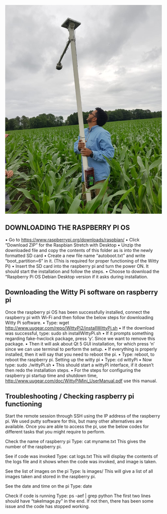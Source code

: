 ![camera_installation](camera_installation.jpg)

## DOWNLOADING THE RASPBERRY PI OS
•	Go to https://www.raspberrypi.org/downloads/raspbian/
•	Click “Download ZIP” for the Raspbian Stretch with Desktop
•	Unzip the downloaded file and copy the contents of this folder as is into the newly formatted SD card
•	Create a new file name “autoboot.txt” and write “boot_partition=6” in it. (This is required for proper functioning of the Witty Pi)
•	Insert the SD card into the raspberry pi and turn the power ON. It should start the installation and follow the steps. 
•	Choose to download the “Raspberry Pi OS Debian Desktop version if it asks during installation.

## Downloading the Witty Pi software on raspberry pi
Once the raspberry pi OS has been successfully installed, connect the raspberry pi with Wi-Fi and then follow the below steps for downloading Witty Pi software.
•	Type: wget http://www.uugear.com/repo/WittyPi2/installWittyPi.sh
•	If the download was successful, type: sudo sh installWittyPi.sh
•	If it prompts something regarding fake-hwclock package, press ‘y’. Since we want to remove this package.
•	Then it will ask about Qt 5 GUI installation, for which press ‘n’ since we can use terminal to perform the setup.
•	If everything is properly installed, then it will say that you need to reboot the pi.
•	Type: reboot, to reboot the raspberry pi.
Setting up the witty pi
•	Type: cd wittyPi
•	Now type: sudo ./wittyPi.sh
•	This should start a wittyPi interface, if it doesn’t then redo the installation steps.
•	For the steps for configuring the raspberry pi startup time and shutdown time,  http://www.uugear.com/doc/WittyPiMini_UserManual.pdf use this manual.

## Troubleshooting / Checking raspberry pi functioning
Start the remote session through SSH using the IP address of the raspberry pi. We used putty software for this, but many other alternatives are available. Once you are able to access the pi, use the below codes for different tasks that you might require to perform.

Check the name of raspberry pi
Type: cat myname.txt
This gives the number of the raspberry pi.

See if code was invoked
Type: cat logs.txt
This will display the contents of the logs file and it shows when the code was invoked, and image is taken.

See the list of images on the pi
Type: ls images/
This will give a list of all images taken and stored in the raspberry pi.

See the date and time on the pi
Type: date

Check if code is running
Type: ps -aef | grep python
The first two lines should have “takeImage.py” in the end. If not then, there has been some issue and the code has stopped working.





